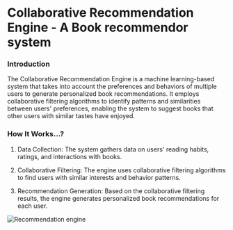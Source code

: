 # Collaborative Recommendation Engine - A Book recommendor system
### Introduction
The Collaborative Recommendation Engine is a machine learning-based system that takes into account the preferences and behaviors of multiple users to generate personalized book recommendations. It employs collaborative filtering algorithms to identify patterns and similarities between users' preferences, enabling the system to suggest books that other users with similar tastes have enjoyed.
### How It Works...?
1. Data Collection: The system gathers data on users' reading habits, ratings, and interactions with books.

2. Collaborative Filtering: The engine uses collaborative filtering algorithms to find users with similar interests and behavior patterns.

3. Recommendation Generation: Based on the collaborative filtering results, the engine generates personalized book recommendations for each user.

![Recommendation engine](https://github.com/prasadkanthuri/Portfolio/assets/135444495/7c5b5da3-650e-4c99-a587-f8c86a96273b)
